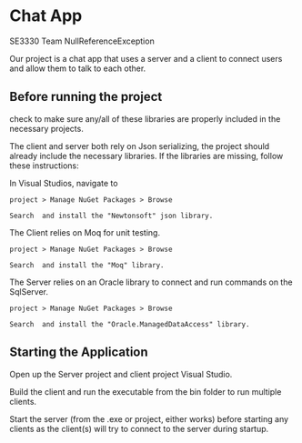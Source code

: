 # Chat App

SE3330 Team NullReferenceException

Our project is a chat app that uses a server and a client to connect users and allow them to talk to each other.

## Before running the project

check to make sure any/all of these libraries are properly included in the necessary projects.

The client and server both rely on Json serializing, the project should already include the necessary libraries. If the libraries are missing, follow these instructions:

In Visual Studios, navigate to 
```
project > Manage NuGet Packages > Browse

Search  and install the "Newtonsoft" json library.
```

The Client relies on Moq for unit testing.

```
project > Manage NuGet Packages > Browse

Search  and install the "Moq" library.
```

The Server relies on an Oracle library to connect and run commands on the SqlServer.

```
project > Manage NuGet Packages > Browse

Search  and install the "Oracle.ManagedDataAccess" library.
```

## Starting the Application

Open up the Server project and client project Visual Studio.

Build the client and run the executable from the bin folder to run multiple clients.

Start the server (from the .exe or project, either works) before starting any clients as the client(s) will try to connect to the server during startup.

